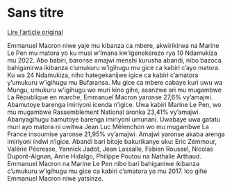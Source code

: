 # Sans titre

[Lire l’article original](https://lemandat.org/kir/blog/2022/04/12/ubufaransa-macron-na-le-pen-nibo-bazohiganirwa-ikibanza-cumukuru-wigihugu/)

Emmanuel Macron niwe yaje mu kibanza ca mbere, akwirikirwa na Marine Le Pen mu matora yo ku musi w’Imana kw’igenekerezo rya 10 Ndamukiza mu 2022. Abo babiri, baronse amajwi menshi kurusha abandi, nibo bazoca bahiganirwa ikibanza c’umukuru w’igihugu mu gice ca kabiri c’ayo matora.
Ku wa 24 Ndamukiza, niho hategekanijwe igice ca kabiri c’amatora y’umukuru w’igihugu mu Bufaransa. Mu gice ca mbere cabaye kuri uwu wa Mungu, umukuru w’igihugu wo muri kino gihe, asanzwe ari mu mugambwe La République en marche, Emmanuel Macron yaronse 27,6% vy’amajwi. Abamutoye barenga imiriyoni icenda n’igice. Uwa kabiri Marine Le Pen, wo mu mugambwe Rassemblement National aronka 23,41% vy’amajwi. Abanyagihugu bamutoye barenga imiriyoni umunani. Uwabaye uwa gatatu muri ayo matora ni uwitwa Jean Luc Mélenchon wo mu mugambwe La France insoumise yaronse 21,95% vy’amajwi. Amajwi yaronse akaba arenga imiriyoni indwi n’igice. Abandi bari bitoje bakurikanye uku: Eric Zémmour, Valérie Pécresse, Yannick Jadot, Jean Lassalle, Fabien Roussel, Nicolas Dupont-Aignan, Anne Hidalgo, Philippe Poutou na Nathalie Arthaud.
Emmanuel Macron na Marine Le Pen nibo bari bahiganiwe ikibanza c’umukuru w’igihugu mu gice ca kabiri c’amatora yo mu 2017. Ico gihe Emmanuel Macron niwe yatsinze.